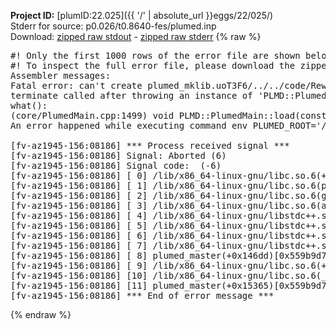 **Project ID:** [plumID:22.025]({{ '/' | absolute_url }}eggs/22/025/)  
Stderr for source:  p0.026/t0.8640-fes/plumed.inp   
Download: [zipped raw stdout](plumed.inp.plumed_master.stdout.txt.zip) - [zipped raw stderr](plumed.inp.plumed_master.stderr.txt.zip) 
{% raw %}
<pre>
#! Only the first 1000 rows of the error file are shown below
#! To inspect the full error file, please download the zipped raw stderr file above
Assembler messages:
Fatal error: can't create plumed_mklib.uoT3F6/../../code/ReweightGeomFES.o: No such file or directory
terminate called after throwing an instance of 'PLMD::Plumed::ExceptionError'
what():
(core/PlumedMain.cpp:1499) void PLMD::PlumedMain::load(const std::string&)
An error happened while executing command env PLUMED_ROOT='/home/runner/opt/lib/plumed_master' PLUMED_VERSION='2.11.0-dev' PLUMED_HTMLDIR='/home/runner/opt/share/doc/plumed_master' PLUMED_INCLUDEDIR='/home/runner/opt/include' PLUMED_PROGRAM_NAME='plumed_master' PLUMED_IS_INSTALLED='yes' "/home/runner/opt/lib/plumed_master"/scripts/mklib.sh -n -o ./../../code/ReweightGeomFES.2.11.0-dev.so ../../code/ReweightGeomFES.cpp

[fv-az1945-156:08186] *** Process received signal ***
[fv-az1945-156:08186] Signal: Aborted (6)
[fv-az1945-156:08186] Signal code:  (-6)
[fv-az1945-156:08186] [ 0] /lib/x86_64-linux-gnu/libc.so.6(+0x45330)[0x7ff3ff445330]
[fv-az1945-156:08186] [ 1] /lib/x86_64-linux-gnu/libc.so.6(pthread_kill+0x11c)[0x7ff3ff49eb2c]
[fv-az1945-156:08186] [ 2] /lib/x86_64-linux-gnu/libc.so.6(gsignal+0x1e)[0x7ff3ff44527e]
[fv-az1945-156:08186] [ 3] /lib/x86_64-linux-gnu/libc.so.6(abort+0xdf)[0x7ff3ff4288ff]
[fv-az1945-156:08186] [ 4] /lib/x86_64-linux-gnu/libstdc++.so.6(+0xa5ff5)[0x7ff3ff8a5ff5]
[fv-az1945-156:08186] [ 5] /lib/x86_64-linux-gnu/libstdc++.so.6(+0xbb0da)[0x7ff3ff8bb0da]
[fv-az1945-156:08186] [ 6] /lib/x86_64-linux-gnu/libstdc++.so.6(_ZSt10unexpectedv+0x0)[0x7ff3ff8a5a55]
[fv-az1945-156:08186] [ 7] /lib/x86_64-linux-gnu/libstdc++.so.6(+0xa5a6f)[0x7ff3ff8a5a6f]
[fv-az1945-156:08186] [ 8] plumed_master(+0x146dd)[0x559b9d7276dd]
[fv-az1945-156:08186] [ 9] /lib/x86_64-linux-gnu/libc.so.6(+0x2a1ca)[0x7ff3ff42a1ca]
[fv-az1945-156:08186] [10] /lib/x86_64-linux-gnu/libc.so.6(__libc_start_main+0x8b)[0x7ff3ff42a28b]
[fv-az1945-156:08186] [11] plumed_master(+0x15365)[0x559b9d728365]
[fv-az1945-156:08186] *** End of error message ***
</pre>
{% endraw %}

